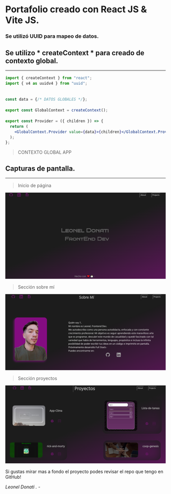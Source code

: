 # Portafolio creado con React JS & Vite JS.

### Se utilizó UUID para mapeo de datos.


## Se utilizo * createContext * para creado de contexto global.
---
```jsx
import { createContext } from "react";
import { v4 as uuidv4 } from "uuid";


const data = {/* DATOS GLOBALES */};

export const GlobalContext = createContext();

export const Provider = ({ children }) => {
  return (
    <GlobalContext.Provider value={data}>{children}</GlobalContext.Provider>
  );
};


```
>CONTEXTO GLOBAL APP

## Capturas de pantalla.
---

>Inicio de página

![Inicio de página](./src/assets/portfolio-1.png)

>Sección sobre mí

![Sección sobre mí](./src/assets/portfolio-2.png)

>Sección proyectos

![Sección proyectos](./src/assets/portfolio-3.png)

Si gustas mirar mas a fondo el proyecto podes revisar el repo que tengo en GitHub!

*Leonel Donati . -*

